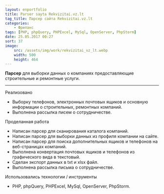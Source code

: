 ```yaml
---
layout: enportfolio
title: Parser sayta Rekvizitai.vz.lt
tag_title: Парсер сайта Rekvizitai.vz.lt
categories:
    - Фриланс
tags: [PHP, phpQuery, PHPExcel, MySql, OpenServer, PhpStorm]
date: 25.05.2017 00:27
sort: 37
image: 
    src: /assets/img/work/rekvizitai_vz_lt.webp 
    width: 500
    height: 464
---
```


**Парсер** для выборки данных о компаниях предоставляющие строительные и ремонтные услуги.

---

Реализовано

* Выборку телефонов, электронных почтовых ящиков и основную информации о строительных, ремонтных компаний.
* Выполнена рассылка писем о сотрудничестве.

Проделанная работа

* Написан парсер для сканирования каталога компаний.
* Написан парсер для выборки данных из профиля компании на сайте.
* Написан парсер для поиска дополнительных ящиков и телефонов на веб-страницах компаний.
* Выполнена конвертация почтовых ящиков и телефонов из графического вида в текстовый.
* Сделан экспорт данных в txt и xlsx файл.
* Выполнена рассылка письма о сотрудничестве.

Использовались технологии / инструменты

* PHP, phpQuery, PHPExcel, MySql, OpenServer, PhpStorm.
